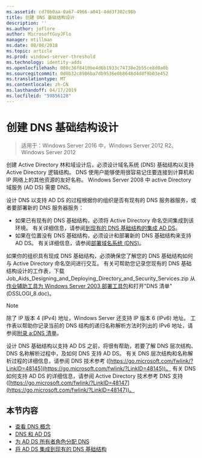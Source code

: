 ```yaml
---
ms.assetid: cd70b0aa-0a67-4966-a041-4dd3f302c98b
title: 创建 DNS 基础结构设计
description: ''
ms.author: joflore
author: MicrosoftGuyJFlo
manager: mtillman
ms.date: 08/08/2018
ms.topic: article
ms.prod: windows-server-threshold
ms.technology: identity-adds
ms.openlocfilehash: 080c36f8410be4d6b1933c74730e2b55ce8d0a0b
ms.sourcegitcommit: 0d0b32c8986ba7db9536e0b8648d4ddf9b03e452
ms.translationtype: MT
ms.contentlocale: zh-CN
ms.lasthandoff: 04/17/2019
ms.locfileid: "59856128"
---
```

# <a name="creating-a-dns-infrastructure-design"></a>创建 DNS 基础结构设计

>适用于：Windows Server 2016 中，Windows Server 2012 R2、 Windows Server 2012

创建 Active Directory 林和域设计后，必须设计域名系统 (DNS) 基础结构以支持 Active Directory 逻辑结构。 DNS 使用户能够使用很容易记住要连接到计算机和 IP 网络上的其他资源的友好名称。 Windows Server 2008 中 active Directory 域服务 (AD DS) 需要 DNS。  
  
设计 DNS 以支持 AD DS 的过程根据你的组织是否有现有的 DNS 服务器服务，或者要部署新的 DNS 服务器服务：  
  
- 如果已有现有的 DNS 基础结构，必须将 Active Directory 命名空间集成到该环境。 有关详细信息，请参阅[到现有的 DNS 基础结构的集成 AD DS](../../ad-ds/plan/Integrating-AD-DS-into-an-Existing-DNS-Infrastructure.md)。  
- 如果在位置没有 DNS 基础结构，必须设计和部署新的 DNS 基础结构来支持 AD DS。 有关详细信息，请参阅[部署域名系统 (DNS)](https://go.microsoft.com/fwlink/?LinkId=93656)。  
  
如果你的组织具有现成 DNS 基础结构，必须确保您了解您的 DNS 基础结构如何与 Active Directory 命名空间进行交互。 有关可帮助您记录您现有的 DNS 基础结构设计的工作表，下载 Job_Aids_Designing_and_Deploying_Directory_and_Security_Services.zip 从[作业辅助工具为 Windows Server 2003 部署工具包](https://go.microsoft.com/fwlink/?LinkID=102558)和打开"DNS 清单"(DSSLOGI_8.doc)。  
  
> [!NOTE]  
> 除了 IP 版本 4 (IPv4) 地址，Windows Server 还支持 IP 版本 6 (IPv6) 地址。 工作表以帮助你记录当前的 DNS 结构的递归名称解析方法时列出的 IPv6 地址，请参阅[附录 a:DNS 清单](../../ad-ds/plan/Appendix-A--DNS-Inventory.md)。
  
设计 DNS 基础结构以支持 AD DS 之前，将很有帮助，若要了解 DNS 层次结构、 DNS 名称解析过程中，及如何 DNS 支持 AD DS。 有关 DNS 层次结构和名称解析过程的详细信息，请参阅 DNS 技术参考 ([https://go.microsoft.com/fwlink/?LinkID=48145](https://go.microsoft.com/fwlink/?LinkID=48145))。 有关 DNS 如何支持 AD DS 的详细信息，请参阅 Active Directory 技术参考 DNS 支持 ([https://go.microsoft.com/fwlink/?LinkID=48147](https://go.microsoft.com/fwlink/?LinkID=48147))。  
  
## <a name="in-this-section"></a>本节内容  

- [查看 DNS 概念](../../ad-ds/plan/Reviewing-DNS-Concepts.md)  
- [DNS 和 AD DS](../../ad-ds/plan/DNS-and-AD-DS.md)  
- [为 AD DS 所有者角色分配 DNS](../../ad-ds/deploy/Assigning-the-DNS-for-AD-DS-Owner-Role.md)  
- [将 AD DS 集成到现有的 DNS 基础结构](../../ad-ds/plan/../../ad-ds/plan/Integrating-AD-DS-into-an-Existing-DNS-Infrastructure.md)  
